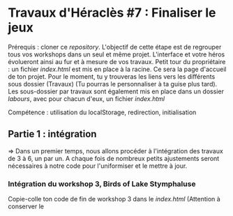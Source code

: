 # Travaux d'Héraclès #7 : Finaliser le jeux

Prérequis : cloner ce *repository*.
L'objectif de cette étape est de regrouper tous vos workshops dans un seul et même projet. L'interface et votre héros évolueront ainsi au fur et à mesure de vos travaux.
Petit tour du propriétaire : un fichier *index.html* est mis en place à la racine. Ce sera la page d'accueil de ton projet. Pour le moment, tu y trouveras les liens vers les différents sous dossier (Travaux) (Tu pourras le personnaliser à ta guise plus tard). Les sous-dossier par travaux sont également mis en place dans un dossier *labours*, avec pour chacun d'eux, un fichier *index.html* 

Compétence : utilisation du localStorage, redirection, initialisation

## Partie 1 : intégration
=> Dans un premier temps, nous allons procéder à l'intégration des travaux de 3 à 6, un par un. A chaque fois de nombreux petits ajustements seront nécessaires à notre code pour l'uniformiser et le mettre à jour.

### Intégration du workshop 3, Birds of Lake Stymphaluse
Copie-colle ton code de fin de workshop 3 dans le *index.html* (Attention à conserver le *<title>*) et ajoute le fichier *index.js*. Si tu n'as pas séparer tes workshops et travailler sur un code unique, prends le lien github (https://github.com/WildCodeSchool/js-poo-heracles-labour-3-part-2)
- 1/ Dans *index.html*, modifie les liens d'import des fichiers *.js* et *.css*. Ensuite, ajoute le paramètre `'hero'` dans la fonction `openModal()` et corrige l'*id* de la balise *<aside>* en `info`
- 2/ Dans *index.js*, supprime la partie sur l'ouverture des modales qui se trouvent maintenant dans `utils.js` et initialise 4 constantes avec un tableau vide pour les `Tiles` (`grass`, `bush`, `building` et `water`);
- 3/ Dans *index.js*, on va modifier l'instanciation de notre héros et de nos monstres pour la rendre compatible à toutes les étapes. Pour cela, on va mettre les paramètres de l'object dans l'ordre (*name*, *x*, *y*, *strength*, *dexterity*, *image*). Pas besoin d'image pour notre héro;

```
const Heracles = new Hero('👨 Heracles', 5, 4, 20, 6);

const bird1 = new Monster('Bird', 8, 9, 25, 12, '../../images/bird.svg');
const bird2 = new Monster('Bird', 3, 6, 25, 12, '../../images/bird.svg');
const bird3 = new Monster('Bird', 7, 7, 25, 12, '../../images/bird.svg');
```

- 4/ Modifie ensuite les classes `Hero`, `Monsters`, `Hind` (même si nous n'en avons pas besoin maintenant) et `Fighters` pour les rendre compatibles.

### Integration du workshop 4, Mares of Diomedes
Copie-colle ton code de fin de workshop 4 dans le *index.html* (Attention à conserver le title) et ajoute le fichier *index.js*. (Lien github si besoin : https://github.com/WildCodeSchool/js-poo-heracles-labour-4-part-2)
- 1/ Dans *index.html*, modifie les liens d'import des fichiers *.js* et *.css*. Ensuite, ajoute le paramètre `'hero'` dans la fonction `openModal()` et corrige l'*id* de la balise *aside* en `info`. Pense à mettre à jour le `<title>` et le `<h1>`.
- 2/ Dans *index.js*, ajoute 4 constantes avec un tableau vide pour les `Tiles` (`grass`, `bush`, `building` et `water`) et supprime la partie sur l'ouverture des modales qui se trouvent maintenant dans `utils.js`;
- 3/ Dans *index.js*, on va modifier l'instanciation de notre héros et de nos monstres pour la rendre compatible à toutes les étapes. Pour cela, on va mettre les paramètres de l'object dans l'ordre (*name*, *x*, *y*, *strength*, *dexterity*, *image*). Pas besoin d'image pour notre héro;

```
const mare1 = new Monster('🐴 Jument', 7, 7, 30, 17, '../../images/jument.png');
const mare2 = new Monster('🐴 Jument', 4, 3, 30, 17, '../../images/jument.png');
const mare3 = new Monster('🐴 Jument', 6, 2, 30, 12, '../../images/jument.png');
const mare4 = new Monster('🐴 Jument', 9, 2, 30, 12, '../../images/jument.png');
```

### Integration du workshop 5, Deer of Cerynie
Copie-colle ton code de fin de workshop 5 dans le *index.html* (Attention à conserver le title) et ajoute le fichier *index.js*. (Lien GitHub si besoin : https://github.com/WildCodeSchool/js-poo-heracles-labour-5-part-2)
- 1/ Dans *index.html*, vérifie les imports de tous les objets (`Grass`, `Water`, `Building`, `Bush`, `Hind`) et mets à jours les liens *js* et *css*. Pense à mettre à jour le `<title>` et le `<h1>`.
- 2/ Dans *index.js*, intègre les 3 constantes (`grass`, `bush` et `water`) et instancie `building` à un tableau vide (Au dessus de la création de l'arène);
- 3/ Dans *index.js*, on va modifier l'instanciation de notre héros et de nos monstres pour la rendre compatible à toutes les étapes. Pour cela, on va mettre les paramètres de l'object dans l'ordre (*name*, *x*, *y*, *strength*, *dexterity*, *image*). Pas besoin d'image pour notre héro. Pense à modifier l'instance de notre monstre en `new Hind()` si besoin et à modifer cet objet pour rendre ces paramètres compatibles (Ordre).

```
const Ceryneian = new Hind('🐴 Ceryneian Hind', 9, 6, 35, 20);
```

### Integration du workshop 6, Stables of Augeas
Copie-colle ton code de fin de workshop 5 dans le *index.html* (Attention à conserver le title) et ajoute le fichier *index.js*. (Lien GitHub si besoin : https://github.com/WildCodeSchool/js-poo-heracles-labour-6)
- 1/ Dans *index.html*, vérifie l'import de l'objets `Accessorie` et mets à jours les liens *js* et *css*. Pense à mettre à jour le `<title>` et le `<h1>`.
- 2/ Dans *index.js*, intègre les 4 constantes (`grass`, `bush`, `building` et `water`);
- 3/ Dans *index.js*, on va modifier l'instanciation de notre héros pour la rendre compatible à toutes les étapes. Pour cela, on va mettre les paramètres de notre héro dans l'ordre (*name*, *x*, *y*, *strength*, *dexterity*).

!!! Félicitations, on a maintenant une page fonctionnelle par étapes. Celles intégre et utilise les mêmes objets sources. Seule la data d'origine est différente.

## Partie 2 : Navigation
L'objectif de cette partie est de mettre en place la navigation automatique entre nos différentes pages. Je ne dois accéder au niveau suivant que si j'ai gagné le précedent.

- 1/ Dans la fichier, *index.html* à la racine, remplacer les menus de navigation par une *<li>* renvoyant vers notre premier niveau. (Texte : Commencer à jouer);
```
<li><a href="./labours/birds-of-lake-stymphalus/">Commencer à jouer</a></li>
```
- 2/ Maintenant, navigons en cas de victoire. Dans le fichier, *Arena.js*, nous allons modifier la fonction `battle()`. Pour le moment, en cas de victoire contre tous les monstres (`this.checkBattle()`), nous affichons un message de victoire. En plus de cela, nous allons rediriger vers le niveau suivant. Créer une nouvelle méthode `redirect()` et ajoute s'y un `setTimeOut(() => {}, time)`. Tu appelleras cette méthode en cas de victoire. Dans sa fonction *callback*, créer un nouveau élément *<a>* avec `document.createElement()`, puis assigne lui le `href` (vers la page suivante). Ensuite, `click()` sur ton élément.
=> Attention : nous avons un problème. L'url change en fonction de notre niveau... Pour gérer cela, nous allons ajouter une propriété à notre `Arena` (url). Maintenant, passe l'url du prochain niveau au moment de l'instanciation dans les différents *index.js*

```
const arena = new Arena(heracles, [mare1, mare2, mare3], '../deer-of-cerynie')
```
Puis, assigne à ton élément (<a>) nouvellement crée le `this.url` via le `href`. Donne au `setTimeout()`, la durée que tu trouves la mieux d'un point de vue UX.

Voilà, on peut naviguer sur le premier et le deuxième niveau, mais nous n'avons pas de condition réelle de victoire pour le niveau du *Deer of Cerynie*

- 3/ Dans la boucle `forEach()` de la méthode `globalMove()` qui permet de déplacer notre gibier, appelle la méthode `redirect()` si notre héro se trouve dans une case adjacente à notre gibier, après son déplacement. Et voilà, le tour est joué.

## Mémorisation des éléments de notre héro
A chaque étape, nous allons nous appuyer sur la vérification du local storage du navigateur pour passer les éléments de jeux et vérifier que le niveau précédent est bien réalisé pour passer au suivant.

- 1/ La première étape est d'instancier notre héro de début, dans notre page d'accueil. Comme ceci, nous savons que si nous ne trouvons pas de trace de notre héro, dans en mémoire (localstorage), c'est qu'un petit futé essaie de tricher => (redirection()). Pour ce faire, ajoute une balise *<script></script>* dans le *<body>* de ton *index.html* (page d'accueil) et génére ton héro de premier niveau.

```
const hero = {
  name: '👨 Heracles',
  dexterity: 6,
  strength: 20
}
```
Insère le ensuite dans le localStorage en le nommant *hero* (Sans oublier de le `JSON.stringify()`);
Si tu ne sais pas comment faire, réfères toi à la doc (https://developer.mozilla.org/en-US/docs/Web/API/Window/localStorage)

*ASTUCE*, tu peux vérifier sa présence en allant dans l'outil pour développeur dans l'onglet *Application*, puis *localstorage*

- 2/ Maintenant, dans chaque début de fichier *index.js* sur nos pages de travaux d'Hercules, nous allons commencer par récupérer nos infos (via le `localStorage.getItem('hero')`)
    Si Rien, on utilise la création de balise <a> pour rediriger vers notre page d'accueil
    Si Hero, alors on se sert des infos en mémoire pour instancier notre héro

- 3/ C'est cool, notre héro est mémoriser, mais on perd son expérience. Pour cela, on va modifier notre fonction de redirection en cas de victoire. Avant de rediriger, on va mettre à jour notre `localStorage` avec les infos pertinentes (Expérience). A toi de jouer !!!
- 4/ Maintenant, modifie l'instanciation d'un hero pour qu'il récupère l'experience du `localStorage` si il y en a , sinon elle doit ếtre de 1000 par défaut. N'oublie pas de vérifier également la présence d'un héro en `localStorage` dans le *index.html* avant de le générer...

## Des pistes pour la suite...
- 1/ Ouvre automatiquement le descriptif du hero à lors du chargement d'une page
- 2/ Génére un modal pour expliquer l'objectif de la mission
- 3/ Ajoute une page de Victoire lorsque toutes les étapes sont faites...